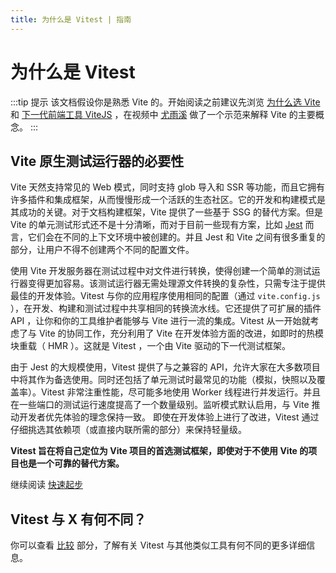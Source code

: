 ```yaml
---
title: 为什么是 Vitest | 指南
---
```


# 为什么是 Vitest

:::tip 提示
该文档假设你是熟悉 Vite 的。开始阅读之前建议先浏览 [为什么选 Vite](https://cn.vitejs.dev/guide/why.html) 和 [下一代前端工具 ViteJS](https://www.bilibili.com/video/BV1kh411Q7WN) ，在视频中 [尤雨溪](https://github.com/yyx990803) 做了一个示范来解释 Vite 的主要概念。
:::

## Vite 原生测试运行器的必要性

Vite 天然支持常见的 Web 模式，同时支持 glob 导入和 SSR 等功能，而且它拥有许多插件和集成框架，从而慢慢形成一个活跃的生态社区。它的开发和构建模式是其成功的关键。对于文档构建框架，Vite 提供了一些基于 SSG 的替代方案。但是 Vite 的单元测试形式还不是十分清晰，而对于目前一些现有方案，比如 [Jest](https://jestjs.io/zh-Hans/) 而言，它们会在不同的上下文环境中被创建的。并且 Jest 和 Vite 之间有很多重复的部分，让用户不得不创建两个不同的配置文件。

使用 Vite 开发服务器在测试过程中对文件进行转换，使得创建一个简单的测试运行器变得更加容易。该测试运行器无需处理源文件转换的复杂性，只需专注于提供最佳的开发体验。Vitest 与你的应用程序使用相同的配置（通过 `vite.config.js` ），在开发、构建和测试过程中共享相同的转换流水线。它还提供了可扩展的插件 API ，让你和你的工具维护者能够与 Vite 进行一流的集成。Vitest 从一开始就考虑了与 Vite 的协同工作，充分利用了 Vite 在开发体验方面的改进，如即时的热模块重载（ HMR ）。这就是 Vitest ，一个由 Vite 驱动的下一代测试框架。

由于 Jest 的大规模使用，Vitest 提供了与之兼容的 API，允许大家在大多数项目中将其作为备选使用。同时还包括了单元测试时最常见的功能（模拟，快照以及覆盖率）。Vitest 非常注重性能，尽可能多地使用 Worker 线程进行并发运行。并且在一些端口的测试运行速度提高了一个数量级别。监听模式默认启用，与 Vite 推动开发者优先体验的理念保持一致。 即使在开发体验上进行了改进，Vitest 通过仔细挑选其依赖项（或直接内联所需的部分）来保持轻量级。

**Vitest 旨在将自己定位为 Vite 项目的首选测试框架，即使对于不使用 Vite 的项目也是一个可靠的替代方案。**

继续阅读 [快速起步](./index)

## Vitest 与 X 有何不同？

你可以查看 [比较](./comparisons) 部分，了解有关 Vitest 与其他类似工具有何不同的更多详细信息。
